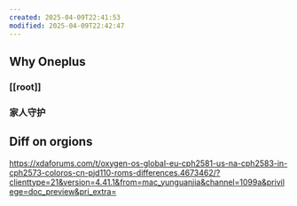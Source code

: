 ```yaml
---
created: 2025-04-09T22:41:53
modified: 2025-04-09T22:42:47
---
```

## Why Oneplus

### [[root]]
### 家人守护

## Diff on orgions

https://xdaforums.com/t/oxygen-os-global-eu-cph2581-us-na-cph2583-in-cph2573-coloros-cn-pjd110-roms-differences.4673462/?clienttype=21&version=4.41.1&from=mac_yunguanjia&channel=1099a&privilege=doc_preview&pri_extra=
